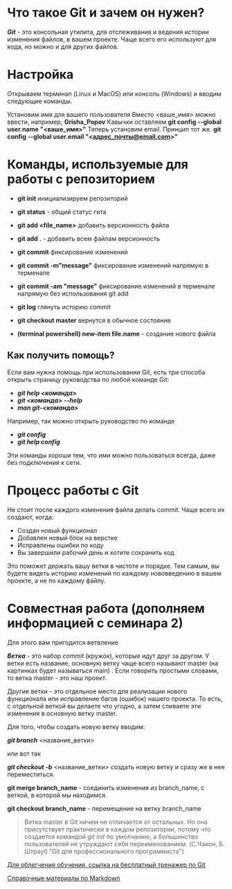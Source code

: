 # Что такое Git и зачем он нужен?

**_Git_** - это консольная утилита, для отслеживания и ведения истории изменения файлов, в вашем проекте. Чаще всего его используют для кода, но можно и для других файлов. 

# Настройка

Открываем терминал (Linux и MacOS) или консоль (Windows) и вводим следующие команды.

Установим имя для вашего пользователя
Вместо <ваше_имя> можно ввести, например, **Grisha_Popov**
Кавычки оставляем
**git config --global user.name "<ваше_имя>"**
Теперь установим email. Принцип тот же.
**git config --global user.email "<адрес_почты@email.com>"**

# Команды, используемые для работы с репозиторием

* **git init** инициализируем репозиторий

* **git status** - общий статус гита

* **git add <file_name>** добавить версионность файла

* **git add .** - добавить всем файлам версионность

* **git commit** фиксирование изменений

* **git commit -m"message"** фиксирование изменений напрямую в терменале

* **git commit -am "message"** фиксирование изменений в терменале напрямую без использования git add

* **git log** глянуть историю commit

* **git checkout master** вернутся в обычное состояние

* **(terminal powershell) new-item file.name** - создание нового файла

## Как получить помощь?

Если вам нужна помощь при использовании Git, есть три способа открыть страницу руководства по любой команде Git:

* ***git help <команда>***
* ***git <команда> --help***
* ***man git-<команда>***

Например, так можно открыть руководство по команде 
* ***git config***
* ***git help config***

Эти команды хороши тем, что ими можно пользоваться всегда, даже без подключения к сети.

# Процесс работы с Git
Не стоит после каждого изменения файла делать commit. Чаще всего их создают, когда:

* Создан новый функционал
* Добавлен новый блок на верстке
* Исправлены ошибки по коду
* Вы завершили рабочий день и хотите сохранить код

Это поможет держать вашу ветки в чистоте и порядке. Тем самым, вы будете видеть историю изменений по каждому нововведению в вашем проекте, а не по каждому файлу.

# Совместная работа (дополняем информацией с семинара 2)
Для этого вам пригодится ветвление

***Ветка*** - это набор *commit* (кружок), которые идут друг за другом. У ветки есть название, основную ветку чаще всего называют master (на картинках будет называться main) . Если говорить простыми словами, то ветка master - это наш проект.

Другие ветки - это отдельное место для реализации нового функционала или исправление багов (ошибок) нашего проекта. То есть, с отдельной веткой вы делаете что угодно, а затем сливаете эти изменения в основную ветку master.

Для того, чтобы создать новую ветку вводим:

***git branch*** <название_ветки>

или вот так

***git checkout -b*** <название_ветки>
создать новую ветку и сразу же в нее переместиться.

**git merge branch_name** - соединить изменения из branch_name, с веткой, в которой мы находимся.

**git checkout branch_name** - перемещение на ветку branch_name

> Ветка master в Git ничем не отличается от остальных. Но она присутствует практически в каждом репозитории, потому что создается командой *git init* по умолчанию, 
а большинство пользователей не утруждают себя переименованием.
(C.Чакон, Б. Штрауб "Git для профессионального программиста")

[Для облегчения обучения, ссылка на бесплатный тренажер по Git](https://learngitbranching.js.org/)

[Справочные материалы по Markdown](https://learn.microsoft.com/ru-ru/contribute/markdown-reference)
